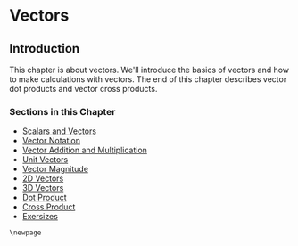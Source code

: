# Vectors

## Introduction

This chapter is about vectors. We'll introduce the basics of vectors and how to make calculations with vectors. The end of this chapter describes vector dot products and vector cross products.

### Sections in this Chapter

 * [Scalars and Vectors](5.1-vectors-and-scalars.md)
 * [Vector Notation](5.2-vector-notation.md)
 * [Vector Addition and Multiplication](5.3-vector-addition-and-multiplication.md)
 * [Unit Vectors](5.4-unit-vectors.md)
 * [Vector Magnitude](5.5-vector-magnitude.md)
 * [2D Vectors](#)
 * [3D Vectors](#)
 * [Dot Product](5.8-dot-product.md)
 * [Cross Product](5.9-cross-product.md)
 * [Exersizes](#)

```{raw} latex
\newpage
```
